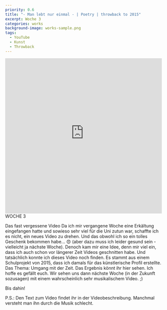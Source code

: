 ```yaml
---
priority: 0.6
title: "- Man lebt nur einmal - | Poetry | throwback to 2015"
excerpt: Woche 3
categories: works
background-image: works-sample.png
tags:
  - YouTube
  - Kunst
  - Throwback
---
```

<span class="image featured"></span>
<iframe width="100%" height="500px" src="https://www.youtube-nocookie.com/embed/rdX2WcNpcjE" frameborder="0" allow="autoplay; encrypted-media" allowfullscreen></iframe>
WOCHE 3

Das fast vergessene Video
Da ich mir vergangene Woche eine Erkältung eingefangen hatte und sowieso sehr viel für die Uni zutun war, schaffte ich es nicht, ein neues Video zu drehen. Und das obwohl ich so ein tolles Geschenk bekommen habe... 😍 (aber dazu muss ich leider gesund sein - vielleicht ja nächste Woche).
Denoch kam mir eine Idee, denn mir viel ein, dass ich auch schon vor längerer Zeit Videos geschnitten habe. Und tatsächlich konnte ich dieses Video noch finden. Es stammt aus einem Schulprojekt von 2015, dass ich damals für das künstlerische Profil erstellte. Das Thema: Umgang mit der Zeit.
Das Ergebnis könnt ihr hier sehen. Ich hoffe es gefällt euch.
Wir sehen uns dann nächste Woche (in der Zukunft sozusagen) mit einem wahrscheinlich sehr musikalischem Video. ;)

Bis dahin!

P.S.: Den Text zum Video findet ihr in der Videobeschreibung. Manchmal versteht man ihn durch die Musik schlecht.
